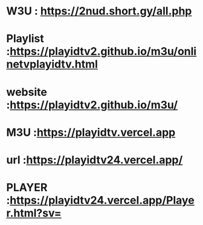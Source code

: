 # W3U : https://2nud.short.gy/all.php
# Playlist :https://playidtv2.github.io/m3u/onlinetvplayidtv.html
# website :https://playidtv2.github.io/m3u/
# M3U :https://playidtv.vercel.app
# url :https://playidtv24.vercel.app/
# PLAYER :https://playidtv24.vercel.app/Player.html?sv=

